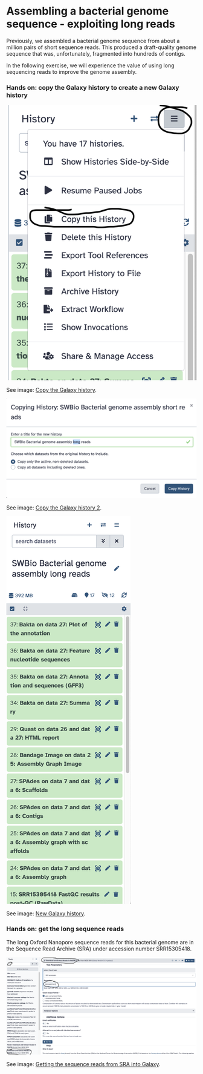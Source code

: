# Assembling a bacterial genome sequence - exploiting long reads

Previously, we assembled a bacterial genome sequence from about a million pairs of short sequence reads.
This produced a draft-quality genome sequence that was, unfortunately, fragmented into hundreds of contigs.

In the following exercise, we will experience the value of using long sequencing reads to improve the genome assembly.


### Hands on: copy the Galaxy history to create a new Galaxy history


![Copy the Galaxy history 1](<assembly/Screenshot 2025-10-02 at 09.56.25.png>)


See image: [Copy the Galaxy history](<assembly/Screenshot 2025-10-02 at 09.56.25.png>).


![Copy the Galaxy history 2](<assembly/Screenshot 2025-10-02 at 16.20.41.png>)


See image: [Copy the Galaxy history 2](<assembly/Screenshot 2025-10-02 at 16.20.41.png>).


![New Galaxy history](<assembly/Screenshot 2025-10-02 at 16.21.12.png>)

See image: [New Galaxy history](<assembly/Screenshot 2025-10-02 at 16.21.12.png>).


### Hands on: get the long sequence reads

The long Oxford Nanopore sequence reads for this bacterial genome are in the Sequence Read Archive (SRA)
under accession number SRR15305418.

![Getting the sequence reads from SRA into Galaxy](<assembly/Screenshot 2025-10-02 at 16.22.11.png>)

See image: [Getting the sequence reads from SRA into Galaxy](<assembly/Screenshot 2025-10-02 at 16.22.11.png>).







